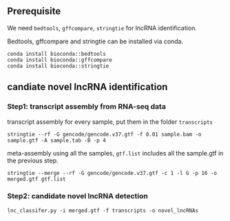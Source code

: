 
## Prerequisite

We need `bedtools`, `gffcompare`, `stringtie` for lncRNA identification.

Bedtools, gffcompare and stringtie can be installed via conda.

```
conda install bioconda::bedtools
conda install bioconda::gffcompare
conda install bioconda::stringtie
```


## candiate novel lncRNA identification

### Step1: transcript assembly from RNA-seq data

transcript assembly for every sample, put them in the folder `transcripts`

```
stringtie --rf -G gencode/gencode.v37.gtf -f 0.01 sample.bam -o sample.gtf -A sample.tab -B -p 4
```

meta-assembly using all the samples, `gtf.list` includes all the sample.gtf in the previous step.

```
stringtie --merge --rf -G gencode/gencode.v37.gtf -c 1 -l G -p 16 -o merged.gtf gtf.list
```

### Step2: candidate novel lncRNA detection

```
lnc_classifer.py -i merged.gtf -f transcripts -o novel_lncRNAs
```
